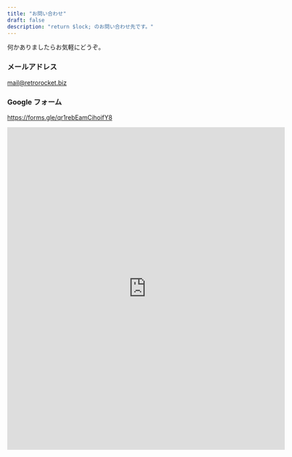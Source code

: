 ```yaml
---
title: "お問い合わせ"
draft: false
description: "return $lock; のお問い合わせ先です。"
---
```


何かありましたらお気軽にどうぞ。

### メールアドレス

mail@retrorocket.biz

### Google フォーム

https://forms.gle/qr1rebEamCihoifY8

<iframe src="https://docs.google.com/forms/d/e/1FAIpQLScxrCv8pV7WYJmyikYYQLqzaHoBxy5oD1Qki-WAfTSDZ6c_dg/viewform?embedded=true" width="640" height="742" frameborder="0" marginheight="0" marginwidth="0">読み込んでいます…</iframe>
